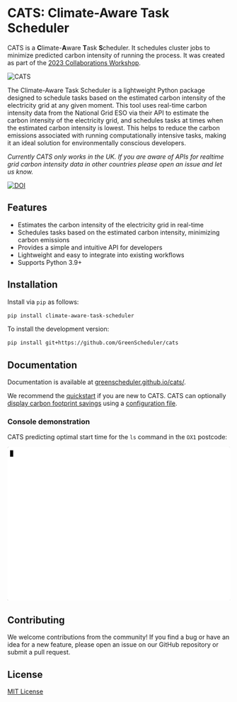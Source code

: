 # CATS: **C**limate-**A**ware **T**ask **S**cheduler

CATS is a **C**limate-**A**ware **T**ask **S**cheduler. It schedules cluster jobs to minimize predicted carbon intensity of running the process. It was created as part of the [2023 Collaborations Workshop](https://software.ac.uk/cw23).

![CATS](https://i.imgur.com/QvbPDm7.png)

The Climate-Aware Task Scheduler is a lightweight Python package designed to schedule tasks based on the estimated carbon intensity of the electricity grid at any given moment. This tool uses real-time carbon intensity data from the National Grid ESO via their API to estimate the carbon intensity of the electricity grid, and schedules tasks at times when the estimated carbon intensity is lowest. This helps to reduce the carbon emissions associated with running computationally intensive tasks, making it an ideal solution for environmentally conscious developers.

*Currently CATS only works in the UK. If you are aware of APIs for realtime grid carbon intensity data in other countries please open an issue and let us know.*

[![DOI](https://joss.theoj.org/papers/10.21105/joss.08251/status.svg)](https://doi.org/10.21105/joss.08251)

## Features

- Estimates the carbon intensity of the electricity grid in real-time
- Schedules tasks based on the estimated carbon intensity, minimizing carbon emissions
- Provides a simple and intuitive API for developers
- Lightweight and easy to integrate into existing workflows
- Supports Python 3.9+

## Installation

Install via `pip` as follows:

```bash
pip install climate-aware-task-scheduler
```

To install the development version:

```bash
pip install git+https://github.com/GreenScheduler/cats
```


## Documentation

Documentation is available at [greenscheduler.github.io/cats/](https://greenscheduler.github.io/cats/).

We recommend the
[quickstart](https://greenscheduler.github.io/cats/quickstart.html#basic-usage)
if you are new to CATS. CATS can optionally [display carbon footprint
savings](https://greenscheduler.github.io/cats/quickstart.html#displaying-carbon-footprint-estimates)
using a [configuration file](cats/config.yml).

### Console demonstration
CATS predicting optimal start time for the `ls` command in the `OX1` postcode:

![CATS animated usage example](cats.gif)

## Contributing

We welcome contributions from the community! If you find a bug or have an idea for a new feature, please open an issue on our GitHub repository or submit a pull request.

## License

[MIT License](https://github.com/GreenScheduler/cats/blob/main/LICENSE)
